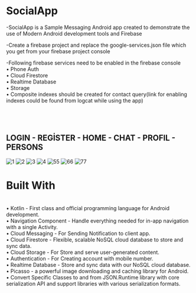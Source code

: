 # SocialApp


-SocialApp is a Sample Messaging Android app created to demonstrate the use of Modern Android development tools and Firebase

-Create a firebase project and replace the google-services.json file which you get from your firebase project console

-Following firebase services need to be enabled in the firebase console<br/>
•	Phone Auth <br/> 
•	Cloud Firestore<br/> 
•	Realtime Database<br/> 
•	Storage<br/> 
•	Composite indexes should be created for contact query(link for enabling indexes could be found from logcat while using the app)<br/> 
<br/> <br/> <br/> 
## LOGIN - REGİSTER - HOME - CHAT - PROFIL - PERSONS


![1](https://user-images.githubusercontent.com/100429928/178045649-b23fb2ca-4a05-459e-a2ee-83ee17c30435.jpg)
![2](https://user-images.githubusercontent.com/100429928/178045648-40c71513-e48a-435e-aab8-622f65903831.jpg)
![3](https://user-images.githubusercontent.com/100429928/178045645-3327b763-a3b4-4ae6-936d-b55167dc5966.jpg)
![4](https://user-images.githubusercontent.com/100429928/178045652-c827206c-4c16-4785-b2a0-6b315a97adda.jpg)
![55](https://user-images.githubusercontent.com/100429928/178045180-30ec5f27-695f-4ba6-8e8a-3520169a3d34.jpg)
![66](https://user-images.githubusercontent.com/100429928/178045179-fc9379fc-e2a3-4d4e-ad4c-62bddc2fee05.jpg)
![77](https://user-images.githubusercontent.com/100429928/178045176-ea61d820-4e60-4d90-92e4-a1540c8e9ade.jpg)


# Built With
<br/> 
•	Kotlin - First class and official programming language for Android development.<br/> 
•	Navigation Component - Handle everything needed for in-app navigation with a single Activity.<br/> 
•	Cloud Messaging - For Sending Notification to client app.<br/> 
•	Cloud Firestore - Flexible, scalable NoSQL cloud database to store and sync data.<br/> 
•	Cloud Storage - For Store and serve user-generated content.<br/> 
•	Authentication - For Creating account with mobile number.<br/> 
•	Realtime Database - Store and sync data with our NoSQL cloud database.<br/> 
•	Picasso - a powerful image downloading and caching library for Android.<br/> 
•	Convert Specific Classes to and from JSON.Runtime library with core serialization API and support libraries with various serialization formats.<br/> 

